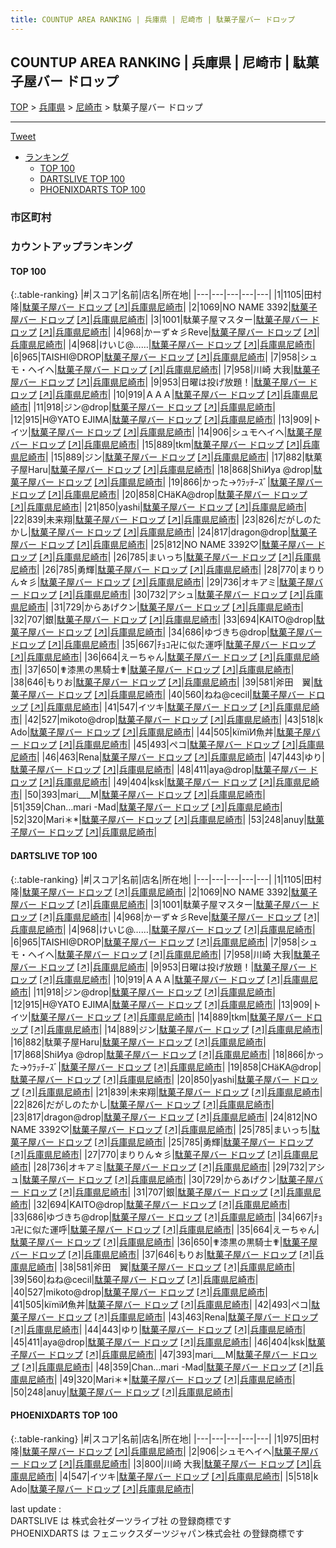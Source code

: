 ```yaml
---
title: COUNTUP AREA RANKING | 兵庫県 | 尼崎市 | 駄菓子屋バー ドロップ
---
```

## COUNTUP AREA RANKING | 兵庫県 | 尼崎市 | 駄菓子屋バー ドロップ

[TOP](/darts/rank/) > [兵庫県](/darts/rank/兵庫県/) > [尼崎市](/darts/rank/兵庫県/尼崎市/) > 駄菓子屋バー ドロップ

___

<a href="https://twitter.com/share?ref_src=twsrc%5Etfw" data-text="COUNTUP AREA RANKING | 兵庫県尼崎市駄菓子屋バー ドロップ" class="twitter-share-button" data-hashtags="DARTSLIVE,PHOENIXDARTS,darts,ダーツ" data-show-count="false">Tweet</a>

* [ランキング](#カウントアップランキング)
    * [TOP 100](#top-100)
    * [DARTSLIVE TOP 100](#dartslive-top-100)
    * [PHOENIXDARTS TOP 100](#phoenixdarts-top-100)

### 市区町村

<ul>

</ul>

### カウントアップランキング

#### TOP 100



{:.table-ranking}
|#|スコア|名前|店名|所在地|
|---|---|---|---|---|
|1|1105|<span class="rank-name-dl">田村 隆</span>|<a href="/darts/rank/shops/75e11ce5de7bd14d774c926eb736cb5a.html">駄菓子屋バー ドロップ</a> <a href="https://search.dartslive.com/jp/shop/75e11ce5de7bd14d774c926eb736cb5a">[↗]</a>|<a href="/darts/rank/兵庫県/尼崎市">兵庫県尼崎市</a>|
|2|1069|<span class="rank-name-dl">NO NAME 3392</span>|<a href="/darts/rank/shops/75e11ce5de7bd14d774c926eb736cb5a.html">駄菓子屋バー ドロップ</a> <a href="https://search.dartslive.com/jp/shop/75e11ce5de7bd14d774c926eb736cb5a">[↗]</a>|<a href="/darts/rank/兵庫県/尼崎市">兵庫県尼崎市</a>|
|3|1001|<span class="rank-name-dl">駄菓子屋マスター</span>|<a href="/darts/rank/shops/75e11ce5de7bd14d774c926eb736cb5a.html">駄菓子屋バー ドロップ</a> <a href="https://search.dartslive.com/jp/shop/75e11ce5de7bd14d774c926eb736cb5a">[↗]</a>|<a href="/darts/rank/兵庫県/尼崎市">兵庫県尼崎市</a>|
|4|968|<span class="rank-name-dl">かーず☆彡Reve</span>|<a href="/darts/rank/shops/75e11ce5de7bd14d774c926eb736cb5a.html">駄菓子屋バー ドロップ</a> <a href="https://search.dartslive.com/jp/shop/75e11ce5de7bd14d774c926eb736cb5a">[↗]</a>|<a href="/darts/rank/兵庫県/尼崎市">兵庫県尼崎市</a>|
|4|968|<span class="rank-name-dl">けいじ@……</span>|<a href="/darts/rank/shops/75e11ce5de7bd14d774c926eb736cb5a.html">駄菓子屋バー ドロップ</a> <a href="https://search.dartslive.com/jp/shop/75e11ce5de7bd14d774c926eb736cb5a">[↗]</a>|<a href="/darts/rank/兵庫県/尼崎市">兵庫県尼崎市</a>|
|6|965|<span class="rank-name-dl">TAISHI@DROP</span>|<a href="/darts/rank/shops/75e11ce5de7bd14d774c926eb736cb5a.html">駄菓子屋バー ドロップ</a> <a href="https://search.dartslive.com/jp/shop/75e11ce5de7bd14d774c926eb736cb5a">[↗]</a>|<a href="/darts/rank/兵庫県/尼崎市">兵庫県尼崎市</a>|
|7|958|<span class="rank-name-dl">シュモ・ヘイヘ</span>|<a href="/darts/rank/shops/75e11ce5de7bd14d774c926eb736cb5a.html">駄菓子屋バー ドロップ</a> <a href="https://search.dartslive.com/jp/shop/75e11ce5de7bd14d774c926eb736cb5a">[↗]</a>|<a href="/darts/rank/兵庫県/尼崎市">兵庫県尼崎市</a>|
|7|958|<span class="rank-name-dl">川崎 大我</span>|<a href="/darts/rank/shops/75e11ce5de7bd14d774c926eb736cb5a.html">駄菓子屋バー ドロップ</a> <a href="https://search.dartslive.com/jp/shop/75e11ce5de7bd14d774c926eb736cb5a">[↗]</a>|<a href="/darts/rank/兵庫県/尼崎市">兵庫県尼崎市</a>|
|9|953|<span class="rank-name-dl">日曜は投げ放題！</span>|<a href="/darts/rank/shops/75e11ce5de7bd14d774c926eb736cb5a.html">駄菓子屋バー ドロップ</a> <a href="https://search.dartslive.com/jp/shop/75e11ce5de7bd14d774c926eb736cb5a">[↗]</a>|<a href="/darts/rank/兵庫県/尼崎市">兵庫県尼崎市</a>|
|10|919|<span class="rank-name-dl">ＡＡＡ</span>|<a href="/darts/rank/shops/75e11ce5de7bd14d774c926eb736cb5a.html">駄菓子屋バー ドロップ</a> <a href="https://search.dartslive.com/jp/shop/75e11ce5de7bd14d774c926eb736cb5a">[↗]</a>|<a href="/darts/rank/兵庫県/尼崎市">兵庫県尼崎市</a>|
|11|918|<span class="rank-name-dl">ジン@drop</span>|<a href="/darts/rank/shops/75e11ce5de7bd14d774c926eb736cb5a.html">駄菓子屋バー ドロップ</a> <a href="https://search.dartslive.com/jp/shop/75e11ce5de7bd14d774c926eb736cb5a">[↗]</a>|<a href="/darts/rank/兵庫県/尼崎市">兵庫県尼崎市</a>|
|12|915|<span class="rank-name-dl">H@YATO EJIMA</span>|<a href="/darts/rank/shops/75e11ce5de7bd14d774c926eb736cb5a.html">駄菓子屋バー ドロップ</a> <a href="https://search.dartslive.com/jp/shop/75e11ce5de7bd14d774c926eb736cb5a">[↗]</a>|<a href="/darts/rank/兵庫県/尼崎市">兵庫県尼崎市</a>|
|13|909|<span class="rank-name-dl">トイツ</span>|<a href="/darts/rank/shops/75e11ce5de7bd14d774c926eb736cb5a.html">駄菓子屋バー ドロップ</a> <a href="https://search.dartslive.com/jp/shop/75e11ce5de7bd14d774c926eb736cb5a">[↗]</a>|<a href="/darts/rank/兵庫県/尼崎市">兵庫県尼崎市</a>|
|14|906|<span class="rank-name-pd">シュモヘイヘ</span>|<a href="/darts/rank/shops/67336.html">駄菓子屋バー ドロップ</a> <a href="https://vs.phoenixdarts.com/jp/shop/shopDetailInfo/s_67336?s_seq=67336">[↗]</a>|<a href="/darts/rank/兵庫県/尼崎市">兵庫県尼崎市</a>|
|15|889|<span class="rank-name-dl">tkm</span>|<a href="/darts/rank/shops/75e11ce5de7bd14d774c926eb736cb5a.html">駄菓子屋バー ドロップ</a> <a href="https://search.dartslive.com/jp/shop/75e11ce5de7bd14d774c926eb736cb5a">[↗]</a>|<a href="/darts/rank/兵庫県/尼崎市">兵庫県尼崎市</a>|
|15|889|<span class="rank-name-dl">ジン</span>|<a href="/darts/rank/shops/75e11ce5de7bd14d774c926eb736cb5a.html">駄菓子屋バー ドロップ</a> <a href="https://search.dartslive.com/jp/shop/75e11ce5de7bd14d774c926eb736cb5a">[↗]</a>|<a href="/darts/rank/兵庫県/尼崎市">兵庫県尼崎市</a>|
|17|882|<span class="rank-name-dl">駄菓子屋Haru</span>|<a href="/darts/rank/shops/75e11ce5de7bd14d774c926eb736cb5a.html">駄菓子屋バー ドロップ</a> <a href="https://search.dartslive.com/jp/shop/75e11ce5de7bd14d774c926eb736cb5a">[↗]</a>|<a href="/darts/rank/兵庫県/尼崎市">兵庫県尼崎市</a>|
|18|868|<span class="rank-name-dl">ShiИya @drop</span>|<a href="/darts/rank/shops/75e11ce5de7bd14d774c926eb736cb5a.html">駄菓子屋バー ドロップ</a> <a href="https://search.dartslive.com/jp/shop/75e11ce5de7bd14d774c926eb736cb5a">[↗]</a>|<a href="/darts/rank/兵庫県/尼崎市">兵庫県尼崎市</a>|
|19|866|<span class="rank-name-dl">かった→ｳﾗｯﾁｰｽﾞ</span>|<a href="/darts/rank/shops/75e11ce5de7bd14d774c926eb736cb5a.html">駄菓子屋バー ドロップ</a> <a href="https://search.dartslive.com/jp/shop/75e11ce5de7bd14d774c926eb736cb5a">[↗]</a>|<a href="/darts/rank/兵庫県/尼崎市">兵庫県尼崎市</a>|
|20|858|<span class="rank-name-dl">CHäKA@drop</span>|<a href="/darts/rank/shops/75e11ce5de7bd14d774c926eb736cb5a.html">駄菓子屋バー ドロップ</a> <a href="https://search.dartslive.com/jp/shop/75e11ce5de7bd14d774c926eb736cb5a">[↗]</a>|<a href="/darts/rank/兵庫県/尼崎市">兵庫県尼崎市</a>|
|21|850|<span class="rank-name-dl">yashi</span>|<a href="/darts/rank/shops/75e11ce5de7bd14d774c926eb736cb5a.html">駄菓子屋バー ドロップ</a> <a href="https://search.dartslive.com/jp/shop/75e11ce5de7bd14d774c926eb736cb5a">[↗]</a>|<a href="/darts/rank/兵庫県/尼崎市">兵庫県尼崎市</a>|
|22|839|<span class="rank-name-dl">未来翔</span>|<a href="/darts/rank/shops/75e11ce5de7bd14d774c926eb736cb5a.html">駄菓子屋バー ドロップ</a> <a href="https://search.dartslive.com/jp/shop/75e11ce5de7bd14d774c926eb736cb5a">[↗]</a>|<a href="/darts/rank/兵庫県/尼崎市">兵庫県尼崎市</a>|
|23|826|<span class="rank-name-dl">だがしのたかし</span>|<a href="/darts/rank/shops/75e11ce5de7bd14d774c926eb736cb5a.html">駄菓子屋バー ドロップ</a> <a href="https://search.dartslive.com/jp/shop/75e11ce5de7bd14d774c926eb736cb5a">[↗]</a>|<a href="/darts/rank/兵庫県/尼崎市">兵庫県尼崎市</a>|
|24|817|<span class="rank-name-dl">dragon@drop</span>|<a href="/darts/rank/shops/75e11ce5de7bd14d774c926eb736cb5a.html">駄菓子屋バー ドロップ</a> <a href="https://search.dartslive.com/jp/shop/75e11ce5de7bd14d774c926eb736cb5a">[↗]</a>|<a href="/darts/rank/兵庫県/尼崎市">兵庫県尼崎市</a>|
|25|812|<span class="rank-name-dl">NO NAME 3392♡</span>|<a href="/darts/rank/shops/75e11ce5de7bd14d774c926eb736cb5a.html">駄菓子屋バー ドロップ</a> <a href="https://search.dartslive.com/jp/shop/75e11ce5de7bd14d774c926eb736cb5a">[↗]</a>|<a href="/darts/rank/兵庫県/尼崎市">兵庫県尼崎市</a>|
|26|785|<span class="rank-name-dl">まいっち</span>|<a href="/darts/rank/shops/75e11ce5de7bd14d774c926eb736cb5a.html">駄菓子屋バー ドロップ</a> <a href="https://search.dartslive.com/jp/shop/75e11ce5de7bd14d774c926eb736cb5a">[↗]</a>|<a href="/darts/rank/兵庫県/尼崎市">兵庫県尼崎市</a>|
|26|785|<span class="rank-name-dl">勇輝</span>|<a href="/darts/rank/shops/75e11ce5de7bd14d774c926eb736cb5a.html">駄菓子屋バー ドロップ</a> <a href="https://search.dartslive.com/jp/shop/75e11ce5de7bd14d774c926eb736cb5a">[↗]</a>|<a href="/darts/rank/兵庫県/尼崎市">兵庫県尼崎市</a>|
|28|770|<span class="rank-name-dl">まりりん☆彡</span>|<a href="/darts/rank/shops/75e11ce5de7bd14d774c926eb736cb5a.html">駄菓子屋バー ドロップ</a> <a href="https://search.dartslive.com/jp/shop/75e11ce5de7bd14d774c926eb736cb5a">[↗]</a>|<a href="/darts/rank/兵庫県/尼崎市">兵庫県尼崎市</a>|
|29|736|<span class="rank-name-dl">オキアミ</span>|<a href="/darts/rank/shops/75e11ce5de7bd14d774c926eb736cb5a.html">駄菓子屋バー ドロップ</a> <a href="https://search.dartslive.com/jp/shop/75e11ce5de7bd14d774c926eb736cb5a">[↗]</a>|<a href="/darts/rank/兵庫県/尼崎市">兵庫県尼崎市</a>|
|30|732|<span class="rank-name-dl">アシュ</span>|<a href="/darts/rank/shops/75e11ce5de7bd14d774c926eb736cb5a.html">駄菓子屋バー ドロップ</a> <a href="https://search.dartslive.com/jp/shop/75e11ce5de7bd14d774c926eb736cb5a">[↗]</a>|<a href="/darts/rank/兵庫県/尼崎市">兵庫県尼崎市</a>|
|31|729|<span class="rank-name-dl">からあげクン</span>|<a href="/darts/rank/shops/75e11ce5de7bd14d774c926eb736cb5a.html">駄菓子屋バー ドロップ</a> <a href="https://search.dartslive.com/jp/shop/75e11ce5de7bd14d774c926eb736cb5a">[↗]</a>|<a href="/darts/rank/兵庫県/尼崎市">兵庫県尼崎市</a>|
|32|707|<span class="rank-name-dl">銀</span>|<a href="/darts/rank/shops/75e11ce5de7bd14d774c926eb736cb5a.html">駄菓子屋バー ドロップ</a> <a href="https://search.dartslive.com/jp/shop/75e11ce5de7bd14d774c926eb736cb5a">[↗]</a>|<a href="/darts/rank/兵庫県/尼崎市">兵庫県尼崎市</a>|
|33|694|<span class="rank-name-dl">KAITO@drop</span>|<a href="/darts/rank/shops/75e11ce5de7bd14d774c926eb736cb5a.html">駄菓子屋バー ドロップ</a> <a href="https://search.dartslive.com/jp/shop/75e11ce5de7bd14d774c926eb736cb5a">[↗]</a>|<a href="/darts/rank/兵庫県/尼崎市">兵庫県尼崎市</a>|
|34|686|<span class="rank-name-dl">ゆづきち@drop</span>|<a href="/darts/rank/shops/75e11ce5de7bd14d774c926eb736cb5a.html">駄菓子屋バー ドロップ</a> <a href="https://search.dartslive.com/jp/shop/75e11ce5de7bd14d774c926eb736cb5a">[↗]</a>|<a href="/darts/rank/兵庫県/尼崎市">兵庫県尼崎市</a>|
|35|667|<span class="rank-name-dl">ﾁｮｺ卍に似た運呼</span>|<a href="/darts/rank/shops/75e11ce5de7bd14d774c926eb736cb5a.html">駄菓子屋バー ドロップ</a> <a href="https://search.dartslive.com/jp/shop/75e11ce5de7bd14d774c926eb736cb5a">[↗]</a>|<a href="/darts/rank/兵庫県/尼崎市">兵庫県尼崎市</a>|
|36|664|<span class="rank-name-dl">えーちゃん</span>|<a href="/darts/rank/shops/75e11ce5de7bd14d774c926eb736cb5a.html">駄菓子屋バー ドロップ</a> <a href="https://search.dartslive.com/jp/shop/75e11ce5de7bd14d774c926eb736cb5a">[↗]</a>|<a href="/darts/rank/兵庫県/尼崎市">兵庫県尼崎市</a>|
|37|650|<span class="rank-name-dl">✟漆黒の黒騎士✟</span>|<a href="/darts/rank/shops/75e11ce5de7bd14d774c926eb736cb5a.html">駄菓子屋バー ドロップ</a> <a href="https://search.dartslive.com/jp/shop/75e11ce5de7bd14d774c926eb736cb5a">[↗]</a>|<a href="/darts/rank/兵庫県/尼崎市">兵庫県尼崎市</a>|
|38|646|<span class="rank-name-dl">もりお</span>|<a href="/darts/rank/shops/75e11ce5de7bd14d774c926eb736cb5a.html">駄菓子屋バー ドロップ</a> <a href="https://search.dartslive.com/jp/shop/75e11ce5de7bd14d774c926eb736cb5a">[↗]</a>|<a href="/darts/rank/兵庫県/尼崎市">兵庫県尼崎市</a>|
|39|581|<span class="rank-name-dl">斧田　翼</span>|<a href="/darts/rank/shops/75e11ce5de7bd14d774c926eb736cb5a.html">駄菓子屋バー ドロップ</a> <a href="https://search.dartslive.com/jp/shop/75e11ce5de7bd14d774c926eb736cb5a">[↗]</a>|<a href="/darts/rank/兵庫県/尼崎市">兵庫県尼崎市</a>|
|40|560|<span class="rank-name-dl">ねね@cecil</span>|<a href="/darts/rank/shops/75e11ce5de7bd14d774c926eb736cb5a.html">駄菓子屋バー ドロップ</a> <a href="https://search.dartslive.com/jp/shop/75e11ce5de7bd14d774c926eb736cb5a">[↗]</a>|<a href="/darts/rank/兵庫県/尼崎市">兵庫県尼崎市</a>|
|41|547|<span class="rank-name-pd">イツキ</span>|<a href="/darts/rank/shops/67336.html">駄菓子屋バー ドロップ</a> <a href="https://vs.phoenixdarts.com/jp/shop/shopDetailInfo/s_67336?s_seq=67336">[↗]</a>|<a href="/darts/rank/兵庫県/尼崎市">兵庫県尼崎市</a>|
|42|527|<span class="rank-name-dl">mikoto@drop</span>|<a href="/darts/rank/shops/75e11ce5de7bd14d774c926eb736cb5a.html">駄菓子屋バー ドロップ</a> <a href="https://search.dartslive.com/jp/shop/75e11ce5de7bd14d774c926eb736cb5a">[↗]</a>|<a href="/darts/rank/兵庫県/尼崎市">兵庫県尼崎市</a>|
|43|518|<span class="rank-name-pd">k Ado</span>|<a href="/darts/rank/shops/67336.html">駄菓子屋バー ドロップ</a> <a href="https://vs.phoenixdarts.com/jp/shop/shopDetailInfo/s_67336?s_seq=67336">[↗]</a>|<a href="/darts/rank/兵庫県/尼崎市">兵庫県尼崎市</a>|
|44|505|<span class="rank-name-dl">kïmïИ魚丼</span>|<a href="/darts/rank/shops/75e11ce5de7bd14d774c926eb736cb5a.html">駄菓子屋バー ドロップ</a> <a href="https://search.dartslive.com/jp/shop/75e11ce5de7bd14d774c926eb736cb5a">[↗]</a>|<a href="/darts/rank/兵庫県/尼崎市">兵庫県尼崎市</a>|
|45|493|<span class="rank-name-dl">ペコ</span>|<a href="/darts/rank/shops/75e11ce5de7bd14d774c926eb736cb5a.html">駄菓子屋バー ドロップ</a> <a href="https://search.dartslive.com/jp/shop/75e11ce5de7bd14d774c926eb736cb5a">[↗]</a>|<a href="/darts/rank/兵庫県/尼崎市">兵庫県尼崎市</a>|
|46|463|<span class="rank-name-dl">Rena</span>|<a href="/darts/rank/shops/75e11ce5de7bd14d774c926eb736cb5a.html">駄菓子屋バー ドロップ</a> <a href="https://search.dartslive.com/jp/shop/75e11ce5de7bd14d774c926eb736cb5a">[↗]</a>|<a href="/darts/rank/兵庫県/尼崎市">兵庫県尼崎市</a>|
|47|443|<span class="rank-name-dl">ゆり</span>|<a href="/darts/rank/shops/75e11ce5de7bd14d774c926eb736cb5a.html">駄菓子屋バー ドロップ</a> <a href="https://search.dartslive.com/jp/shop/75e11ce5de7bd14d774c926eb736cb5a">[↗]</a>|<a href="/darts/rank/兵庫県/尼崎市">兵庫県尼崎市</a>|
|48|411|<span class="rank-name-dl">aya@drop</span>|<a href="/darts/rank/shops/75e11ce5de7bd14d774c926eb736cb5a.html">駄菓子屋バー ドロップ</a> <a href="https://search.dartslive.com/jp/shop/75e11ce5de7bd14d774c926eb736cb5a">[↗]</a>|<a href="/darts/rank/兵庫県/尼崎市">兵庫県尼崎市</a>|
|49|404|<span class="rank-name-dl">ksk</span>|<a href="/darts/rank/shops/75e11ce5de7bd14d774c926eb736cb5a.html">駄菓子屋バー ドロップ</a> <a href="https://search.dartslive.com/jp/shop/75e11ce5de7bd14d774c926eb736cb5a">[↗]</a>|<a href="/darts/rank/兵庫県/尼崎市">兵庫県尼崎市</a>|
|50|393|<span class="rank-name-dl">mari___M</span>|<a href="/darts/rank/shops/75e11ce5de7bd14d774c926eb736cb5a.html">駄菓子屋バー ドロップ</a> <a href="https://search.dartslive.com/jp/shop/75e11ce5de7bd14d774c926eb736cb5a">[↗]</a>|<a href="/darts/rank/兵庫県/尼崎市">兵庫県尼崎市</a>|
|51|359|<span class="rank-name-dl">Chan…mari -Mad</span>|<a href="/darts/rank/shops/75e11ce5de7bd14d774c926eb736cb5a.html">駄菓子屋バー ドロップ</a> <a href="https://search.dartslive.com/jp/shop/75e11ce5de7bd14d774c926eb736cb5a">[↗]</a>|<a href="/darts/rank/兵庫県/尼崎市">兵庫県尼崎市</a>|
|52|320|<span class="rank-name-dl">Mari＊*</span>|<a href="/darts/rank/shops/75e11ce5de7bd14d774c926eb736cb5a.html">駄菓子屋バー ドロップ</a> <a href="https://search.dartslive.com/jp/shop/75e11ce5de7bd14d774c926eb736cb5a">[↗]</a>|<a href="/darts/rank/兵庫県/尼崎市">兵庫県尼崎市</a>|
|53|248|<span class="rank-name-dl">anuy</span>|<a href="/darts/rank/shops/75e11ce5de7bd14d774c926eb736cb5a.html">駄菓子屋バー ドロップ</a> <a href="https://search.dartslive.com/jp/shop/75e11ce5de7bd14d774c926eb736cb5a">[↗]</a>|<a href="/darts/rank/兵庫県/尼崎市">兵庫県尼崎市</a>|


#### DARTSLIVE TOP 100



{:.table-ranking}
|#|スコア|名前|店名|所在地|
|---|---|---|---|---|
|1|1105|<span class="rank-name-dl">田村 隆</span>|<a href="/darts/rank/shops/75e11ce5de7bd14d774c926eb736cb5a.html">駄菓子屋バー ドロップ</a> <a href="https://search.dartslive.com/jp/shop/75e11ce5de7bd14d774c926eb736cb5a">[↗]</a>|<a href="/darts/rank/兵庫県/尼崎市">兵庫県尼崎市</a>|
|2|1069|<span class="rank-name-dl">NO NAME 3392</span>|<a href="/darts/rank/shops/75e11ce5de7bd14d774c926eb736cb5a.html">駄菓子屋バー ドロップ</a> <a href="https://search.dartslive.com/jp/shop/75e11ce5de7bd14d774c926eb736cb5a">[↗]</a>|<a href="/darts/rank/兵庫県/尼崎市">兵庫県尼崎市</a>|
|3|1001|<span class="rank-name-dl">駄菓子屋マスター</span>|<a href="/darts/rank/shops/75e11ce5de7bd14d774c926eb736cb5a.html">駄菓子屋バー ドロップ</a> <a href="https://search.dartslive.com/jp/shop/75e11ce5de7bd14d774c926eb736cb5a">[↗]</a>|<a href="/darts/rank/兵庫県/尼崎市">兵庫県尼崎市</a>|
|4|968|<span class="rank-name-dl">かーず☆彡Reve</span>|<a href="/darts/rank/shops/75e11ce5de7bd14d774c926eb736cb5a.html">駄菓子屋バー ドロップ</a> <a href="https://search.dartslive.com/jp/shop/75e11ce5de7bd14d774c926eb736cb5a">[↗]</a>|<a href="/darts/rank/兵庫県/尼崎市">兵庫県尼崎市</a>|
|4|968|<span class="rank-name-dl">けいじ@……</span>|<a href="/darts/rank/shops/75e11ce5de7bd14d774c926eb736cb5a.html">駄菓子屋バー ドロップ</a> <a href="https://search.dartslive.com/jp/shop/75e11ce5de7bd14d774c926eb736cb5a">[↗]</a>|<a href="/darts/rank/兵庫県/尼崎市">兵庫県尼崎市</a>|
|6|965|<span class="rank-name-dl">TAISHI@DROP</span>|<a href="/darts/rank/shops/75e11ce5de7bd14d774c926eb736cb5a.html">駄菓子屋バー ドロップ</a> <a href="https://search.dartslive.com/jp/shop/75e11ce5de7bd14d774c926eb736cb5a">[↗]</a>|<a href="/darts/rank/兵庫県/尼崎市">兵庫県尼崎市</a>|
|7|958|<span class="rank-name-dl">シュモ・ヘイヘ</span>|<a href="/darts/rank/shops/75e11ce5de7bd14d774c926eb736cb5a.html">駄菓子屋バー ドロップ</a> <a href="https://search.dartslive.com/jp/shop/75e11ce5de7bd14d774c926eb736cb5a">[↗]</a>|<a href="/darts/rank/兵庫県/尼崎市">兵庫県尼崎市</a>|
|7|958|<span class="rank-name-dl">川崎 大我</span>|<a href="/darts/rank/shops/75e11ce5de7bd14d774c926eb736cb5a.html">駄菓子屋バー ドロップ</a> <a href="https://search.dartslive.com/jp/shop/75e11ce5de7bd14d774c926eb736cb5a">[↗]</a>|<a href="/darts/rank/兵庫県/尼崎市">兵庫県尼崎市</a>|
|9|953|<span class="rank-name-dl">日曜は投げ放題！</span>|<a href="/darts/rank/shops/75e11ce5de7bd14d774c926eb736cb5a.html">駄菓子屋バー ドロップ</a> <a href="https://search.dartslive.com/jp/shop/75e11ce5de7bd14d774c926eb736cb5a">[↗]</a>|<a href="/darts/rank/兵庫県/尼崎市">兵庫県尼崎市</a>|
|10|919|<span class="rank-name-dl">ＡＡＡ</span>|<a href="/darts/rank/shops/75e11ce5de7bd14d774c926eb736cb5a.html">駄菓子屋バー ドロップ</a> <a href="https://search.dartslive.com/jp/shop/75e11ce5de7bd14d774c926eb736cb5a">[↗]</a>|<a href="/darts/rank/兵庫県/尼崎市">兵庫県尼崎市</a>|
|11|918|<span class="rank-name-dl">ジン@drop</span>|<a href="/darts/rank/shops/75e11ce5de7bd14d774c926eb736cb5a.html">駄菓子屋バー ドロップ</a> <a href="https://search.dartslive.com/jp/shop/75e11ce5de7bd14d774c926eb736cb5a">[↗]</a>|<a href="/darts/rank/兵庫県/尼崎市">兵庫県尼崎市</a>|
|12|915|<span class="rank-name-dl">H@YATO EJIMA</span>|<a href="/darts/rank/shops/75e11ce5de7bd14d774c926eb736cb5a.html">駄菓子屋バー ドロップ</a> <a href="https://search.dartslive.com/jp/shop/75e11ce5de7bd14d774c926eb736cb5a">[↗]</a>|<a href="/darts/rank/兵庫県/尼崎市">兵庫県尼崎市</a>|
|13|909|<span class="rank-name-dl">トイツ</span>|<a href="/darts/rank/shops/75e11ce5de7bd14d774c926eb736cb5a.html">駄菓子屋バー ドロップ</a> <a href="https://search.dartslive.com/jp/shop/75e11ce5de7bd14d774c926eb736cb5a">[↗]</a>|<a href="/darts/rank/兵庫県/尼崎市">兵庫県尼崎市</a>|
|14|889|<span class="rank-name-dl">tkm</span>|<a href="/darts/rank/shops/75e11ce5de7bd14d774c926eb736cb5a.html">駄菓子屋バー ドロップ</a> <a href="https://search.dartslive.com/jp/shop/75e11ce5de7bd14d774c926eb736cb5a">[↗]</a>|<a href="/darts/rank/兵庫県/尼崎市">兵庫県尼崎市</a>|
|14|889|<span class="rank-name-dl">ジン</span>|<a href="/darts/rank/shops/75e11ce5de7bd14d774c926eb736cb5a.html">駄菓子屋バー ドロップ</a> <a href="https://search.dartslive.com/jp/shop/75e11ce5de7bd14d774c926eb736cb5a">[↗]</a>|<a href="/darts/rank/兵庫県/尼崎市">兵庫県尼崎市</a>|
|16|882|<span class="rank-name-dl">駄菓子屋Haru</span>|<a href="/darts/rank/shops/75e11ce5de7bd14d774c926eb736cb5a.html">駄菓子屋バー ドロップ</a> <a href="https://search.dartslive.com/jp/shop/75e11ce5de7bd14d774c926eb736cb5a">[↗]</a>|<a href="/darts/rank/兵庫県/尼崎市">兵庫県尼崎市</a>|
|17|868|<span class="rank-name-dl">ShiИya @drop</span>|<a href="/darts/rank/shops/75e11ce5de7bd14d774c926eb736cb5a.html">駄菓子屋バー ドロップ</a> <a href="https://search.dartslive.com/jp/shop/75e11ce5de7bd14d774c926eb736cb5a">[↗]</a>|<a href="/darts/rank/兵庫県/尼崎市">兵庫県尼崎市</a>|
|18|866|<span class="rank-name-dl">かった→ｳﾗｯﾁｰｽﾞ</span>|<a href="/darts/rank/shops/75e11ce5de7bd14d774c926eb736cb5a.html">駄菓子屋バー ドロップ</a> <a href="https://search.dartslive.com/jp/shop/75e11ce5de7bd14d774c926eb736cb5a">[↗]</a>|<a href="/darts/rank/兵庫県/尼崎市">兵庫県尼崎市</a>|
|19|858|<span class="rank-name-dl">CHäKA@drop</span>|<a href="/darts/rank/shops/75e11ce5de7bd14d774c926eb736cb5a.html">駄菓子屋バー ドロップ</a> <a href="https://search.dartslive.com/jp/shop/75e11ce5de7bd14d774c926eb736cb5a">[↗]</a>|<a href="/darts/rank/兵庫県/尼崎市">兵庫県尼崎市</a>|
|20|850|<span class="rank-name-dl">yashi</span>|<a href="/darts/rank/shops/75e11ce5de7bd14d774c926eb736cb5a.html">駄菓子屋バー ドロップ</a> <a href="https://search.dartslive.com/jp/shop/75e11ce5de7bd14d774c926eb736cb5a">[↗]</a>|<a href="/darts/rank/兵庫県/尼崎市">兵庫県尼崎市</a>|
|21|839|<span class="rank-name-dl">未来翔</span>|<a href="/darts/rank/shops/75e11ce5de7bd14d774c926eb736cb5a.html">駄菓子屋バー ドロップ</a> <a href="https://search.dartslive.com/jp/shop/75e11ce5de7bd14d774c926eb736cb5a">[↗]</a>|<a href="/darts/rank/兵庫県/尼崎市">兵庫県尼崎市</a>|
|22|826|<span class="rank-name-dl">だがしのたかし</span>|<a href="/darts/rank/shops/75e11ce5de7bd14d774c926eb736cb5a.html">駄菓子屋バー ドロップ</a> <a href="https://search.dartslive.com/jp/shop/75e11ce5de7bd14d774c926eb736cb5a">[↗]</a>|<a href="/darts/rank/兵庫県/尼崎市">兵庫県尼崎市</a>|
|23|817|<span class="rank-name-dl">dragon@drop</span>|<a href="/darts/rank/shops/75e11ce5de7bd14d774c926eb736cb5a.html">駄菓子屋バー ドロップ</a> <a href="https://search.dartslive.com/jp/shop/75e11ce5de7bd14d774c926eb736cb5a">[↗]</a>|<a href="/darts/rank/兵庫県/尼崎市">兵庫県尼崎市</a>|
|24|812|<span class="rank-name-dl">NO NAME 3392♡</span>|<a href="/darts/rank/shops/75e11ce5de7bd14d774c926eb736cb5a.html">駄菓子屋バー ドロップ</a> <a href="https://search.dartslive.com/jp/shop/75e11ce5de7bd14d774c926eb736cb5a">[↗]</a>|<a href="/darts/rank/兵庫県/尼崎市">兵庫県尼崎市</a>|
|25|785|<span class="rank-name-dl">まいっち</span>|<a href="/darts/rank/shops/75e11ce5de7bd14d774c926eb736cb5a.html">駄菓子屋バー ドロップ</a> <a href="https://search.dartslive.com/jp/shop/75e11ce5de7bd14d774c926eb736cb5a">[↗]</a>|<a href="/darts/rank/兵庫県/尼崎市">兵庫県尼崎市</a>|
|25|785|<span class="rank-name-dl">勇輝</span>|<a href="/darts/rank/shops/75e11ce5de7bd14d774c926eb736cb5a.html">駄菓子屋バー ドロップ</a> <a href="https://search.dartslive.com/jp/shop/75e11ce5de7bd14d774c926eb736cb5a">[↗]</a>|<a href="/darts/rank/兵庫県/尼崎市">兵庫県尼崎市</a>|
|27|770|<span class="rank-name-dl">まりりん☆彡</span>|<a href="/darts/rank/shops/75e11ce5de7bd14d774c926eb736cb5a.html">駄菓子屋バー ドロップ</a> <a href="https://search.dartslive.com/jp/shop/75e11ce5de7bd14d774c926eb736cb5a">[↗]</a>|<a href="/darts/rank/兵庫県/尼崎市">兵庫県尼崎市</a>|
|28|736|<span class="rank-name-dl">オキアミ</span>|<a href="/darts/rank/shops/75e11ce5de7bd14d774c926eb736cb5a.html">駄菓子屋バー ドロップ</a> <a href="https://search.dartslive.com/jp/shop/75e11ce5de7bd14d774c926eb736cb5a">[↗]</a>|<a href="/darts/rank/兵庫県/尼崎市">兵庫県尼崎市</a>|
|29|732|<span class="rank-name-dl">アシュ</span>|<a href="/darts/rank/shops/75e11ce5de7bd14d774c926eb736cb5a.html">駄菓子屋バー ドロップ</a> <a href="https://search.dartslive.com/jp/shop/75e11ce5de7bd14d774c926eb736cb5a">[↗]</a>|<a href="/darts/rank/兵庫県/尼崎市">兵庫県尼崎市</a>|
|30|729|<span class="rank-name-dl">からあげクン</span>|<a href="/darts/rank/shops/75e11ce5de7bd14d774c926eb736cb5a.html">駄菓子屋バー ドロップ</a> <a href="https://search.dartslive.com/jp/shop/75e11ce5de7bd14d774c926eb736cb5a">[↗]</a>|<a href="/darts/rank/兵庫県/尼崎市">兵庫県尼崎市</a>|
|31|707|<span class="rank-name-dl">銀</span>|<a href="/darts/rank/shops/75e11ce5de7bd14d774c926eb736cb5a.html">駄菓子屋バー ドロップ</a> <a href="https://search.dartslive.com/jp/shop/75e11ce5de7bd14d774c926eb736cb5a">[↗]</a>|<a href="/darts/rank/兵庫県/尼崎市">兵庫県尼崎市</a>|
|32|694|<span class="rank-name-dl">KAITO@drop</span>|<a href="/darts/rank/shops/75e11ce5de7bd14d774c926eb736cb5a.html">駄菓子屋バー ドロップ</a> <a href="https://search.dartslive.com/jp/shop/75e11ce5de7bd14d774c926eb736cb5a">[↗]</a>|<a href="/darts/rank/兵庫県/尼崎市">兵庫県尼崎市</a>|
|33|686|<span class="rank-name-dl">ゆづきち@drop</span>|<a href="/darts/rank/shops/75e11ce5de7bd14d774c926eb736cb5a.html">駄菓子屋バー ドロップ</a> <a href="https://search.dartslive.com/jp/shop/75e11ce5de7bd14d774c926eb736cb5a">[↗]</a>|<a href="/darts/rank/兵庫県/尼崎市">兵庫県尼崎市</a>|
|34|667|<span class="rank-name-dl">ﾁｮｺ卍に似た運呼</span>|<a href="/darts/rank/shops/75e11ce5de7bd14d774c926eb736cb5a.html">駄菓子屋バー ドロップ</a> <a href="https://search.dartslive.com/jp/shop/75e11ce5de7bd14d774c926eb736cb5a">[↗]</a>|<a href="/darts/rank/兵庫県/尼崎市">兵庫県尼崎市</a>|
|35|664|<span class="rank-name-dl">えーちゃん</span>|<a href="/darts/rank/shops/75e11ce5de7bd14d774c926eb736cb5a.html">駄菓子屋バー ドロップ</a> <a href="https://search.dartslive.com/jp/shop/75e11ce5de7bd14d774c926eb736cb5a">[↗]</a>|<a href="/darts/rank/兵庫県/尼崎市">兵庫県尼崎市</a>|
|36|650|<span class="rank-name-dl">✟漆黒の黒騎士✟</span>|<a href="/darts/rank/shops/75e11ce5de7bd14d774c926eb736cb5a.html">駄菓子屋バー ドロップ</a> <a href="https://search.dartslive.com/jp/shop/75e11ce5de7bd14d774c926eb736cb5a">[↗]</a>|<a href="/darts/rank/兵庫県/尼崎市">兵庫県尼崎市</a>|
|37|646|<span class="rank-name-dl">もりお</span>|<a href="/darts/rank/shops/75e11ce5de7bd14d774c926eb736cb5a.html">駄菓子屋バー ドロップ</a> <a href="https://search.dartslive.com/jp/shop/75e11ce5de7bd14d774c926eb736cb5a">[↗]</a>|<a href="/darts/rank/兵庫県/尼崎市">兵庫県尼崎市</a>|
|38|581|<span class="rank-name-dl">斧田　翼</span>|<a href="/darts/rank/shops/75e11ce5de7bd14d774c926eb736cb5a.html">駄菓子屋バー ドロップ</a> <a href="https://search.dartslive.com/jp/shop/75e11ce5de7bd14d774c926eb736cb5a">[↗]</a>|<a href="/darts/rank/兵庫県/尼崎市">兵庫県尼崎市</a>|
|39|560|<span class="rank-name-dl">ねね@cecil</span>|<a href="/darts/rank/shops/75e11ce5de7bd14d774c926eb736cb5a.html">駄菓子屋バー ドロップ</a> <a href="https://search.dartslive.com/jp/shop/75e11ce5de7bd14d774c926eb736cb5a">[↗]</a>|<a href="/darts/rank/兵庫県/尼崎市">兵庫県尼崎市</a>|
|40|527|<span class="rank-name-dl">mikoto@drop</span>|<a href="/darts/rank/shops/75e11ce5de7bd14d774c926eb736cb5a.html">駄菓子屋バー ドロップ</a> <a href="https://search.dartslive.com/jp/shop/75e11ce5de7bd14d774c926eb736cb5a">[↗]</a>|<a href="/darts/rank/兵庫県/尼崎市">兵庫県尼崎市</a>|
|41|505|<span class="rank-name-dl">kïmïИ魚丼</span>|<a href="/darts/rank/shops/75e11ce5de7bd14d774c926eb736cb5a.html">駄菓子屋バー ドロップ</a> <a href="https://search.dartslive.com/jp/shop/75e11ce5de7bd14d774c926eb736cb5a">[↗]</a>|<a href="/darts/rank/兵庫県/尼崎市">兵庫県尼崎市</a>|
|42|493|<span class="rank-name-dl">ペコ</span>|<a href="/darts/rank/shops/75e11ce5de7bd14d774c926eb736cb5a.html">駄菓子屋バー ドロップ</a> <a href="https://search.dartslive.com/jp/shop/75e11ce5de7bd14d774c926eb736cb5a">[↗]</a>|<a href="/darts/rank/兵庫県/尼崎市">兵庫県尼崎市</a>|
|43|463|<span class="rank-name-dl">Rena</span>|<a href="/darts/rank/shops/75e11ce5de7bd14d774c926eb736cb5a.html">駄菓子屋バー ドロップ</a> <a href="https://search.dartslive.com/jp/shop/75e11ce5de7bd14d774c926eb736cb5a">[↗]</a>|<a href="/darts/rank/兵庫県/尼崎市">兵庫県尼崎市</a>|
|44|443|<span class="rank-name-dl">ゆり</span>|<a href="/darts/rank/shops/75e11ce5de7bd14d774c926eb736cb5a.html">駄菓子屋バー ドロップ</a> <a href="https://search.dartslive.com/jp/shop/75e11ce5de7bd14d774c926eb736cb5a">[↗]</a>|<a href="/darts/rank/兵庫県/尼崎市">兵庫県尼崎市</a>|
|45|411|<span class="rank-name-dl">aya@drop</span>|<a href="/darts/rank/shops/75e11ce5de7bd14d774c926eb736cb5a.html">駄菓子屋バー ドロップ</a> <a href="https://search.dartslive.com/jp/shop/75e11ce5de7bd14d774c926eb736cb5a">[↗]</a>|<a href="/darts/rank/兵庫県/尼崎市">兵庫県尼崎市</a>|
|46|404|<span class="rank-name-dl">ksk</span>|<a href="/darts/rank/shops/75e11ce5de7bd14d774c926eb736cb5a.html">駄菓子屋バー ドロップ</a> <a href="https://search.dartslive.com/jp/shop/75e11ce5de7bd14d774c926eb736cb5a">[↗]</a>|<a href="/darts/rank/兵庫県/尼崎市">兵庫県尼崎市</a>|
|47|393|<span class="rank-name-dl">mari___M</span>|<a href="/darts/rank/shops/75e11ce5de7bd14d774c926eb736cb5a.html">駄菓子屋バー ドロップ</a> <a href="https://search.dartslive.com/jp/shop/75e11ce5de7bd14d774c926eb736cb5a">[↗]</a>|<a href="/darts/rank/兵庫県/尼崎市">兵庫県尼崎市</a>|
|48|359|<span class="rank-name-dl">Chan…mari -Mad</span>|<a href="/darts/rank/shops/75e11ce5de7bd14d774c926eb736cb5a.html">駄菓子屋バー ドロップ</a> <a href="https://search.dartslive.com/jp/shop/75e11ce5de7bd14d774c926eb736cb5a">[↗]</a>|<a href="/darts/rank/兵庫県/尼崎市">兵庫県尼崎市</a>|
|49|320|<span class="rank-name-dl">Mari＊*</span>|<a href="/darts/rank/shops/75e11ce5de7bd14d774c926eb736cb5a.html">駄菓子屋バー ドロップ</a> <a href="https://search.dartslive.com/jp/shop/75e11ce5de7bd14d774c926eb736cb5a">[↗]</a>|<a href="/darts/rank/兵庫県/尼崎市">兵庫県尼崎市</a>|
|50|248|<span class="rank-name-dl">anuy</span>|<a href="/darts/rank/shops/75e11ce5de7bd14d774c926eb736cb5a.html">駄菓子屋バー ドロップ</a> <a href="https://search.dartslive.com/jp/shop/75e11ce5de7bd14d774c926eb736cb5a">[↗]</a>|<a href="/darts/rank/兵庫県/尼崎市">兵庫県尼崎市</a>|


#### PHOENIXDARTS TOP 100



{:.table-ranking}
|#|スコア|名前|店名|所在地|
|---|---|---|---|---|
|1|975|<span class="rank-name-pd">田村 隆</span>|<a href="/darts/rank/shops/67336.html">駄菓子屋バー ドロップ</a> <a href="https://vs.phoenixdarts.com/jp/shop/shopDetailInfo/s_67336?s_seq=67336">[↗]</a>|<a href="/darts/rank/兵庫県/尼崎市">兵庫県尼崎市</a>|
|2|906|<span class="rank-name-pd">シュモヘイヘ</span>|<a href="/darts/rank/shops/67336.html">駄菓子屋バー ドロップ</a> <a href="https://vs.phoenixdarts.com/jp/shop/shopDetailInfo/s_67336?s_seq=67336">[↗]</a>|<a href="/darts/rank/兵庫県/尼崎市">兵庫県尼崎市</a>|
|3|800|<span class="rank-name-pd">川崎 大我</span>|<a href="/darts/rank/shops/67336.html">駄菓子屋バー ドロップ</a> <a href="https://vs.phoenixdarts.com/jp/shop/shopDetailInfo/s_67336?s_seq=67336">[↗]</a>|<a href="/darts/rank/兵庫県/尼崎市">兵庫県尼崎市</a>|
|4|547|<span class="rank-name-pd">イツキ</span>|<a href="/darts/rank/shops/67336.html">駄菓子屋バー ドロップ</a> <a href="https://vs.phoenixdarts.com/jp/shop/shopDetailInfo/s_67336?s_seq=67336">[↗]</a>|<a href="/darts/rank/兵庫県/尼崎市">兵庫県尼崎市</a>|
|5|518|<span class="rank-name-pd">k Ado</span>|<a href="/darts/rank/shops/67336.html">駄菓子屋バー ドロップ</a> <a href="https://vs.phoenixdarts.com/jp/shop/shopDetailInfo/s_67336?s_seq=67336">[↗]</a>|<a href="/darts/rank/兵庫県/尼崎市">兵庫県尼崎市</a>|


<div class="footer border-top border-gray-light mt-5 pt-3 text-right text-gray">
    last update : <span style="font-weight: italic" id="foot_last_modified"></span><br />
    DARTSLIVE は 株式会社ダーツライブ社 の登録商標です<br />
    PHOENIXDARTS は フェニックスダーツジャパン株式会社 の登録商標です<br />
</div>

<script src="https://cdnjs.cloudflare.com/ajax/libs/jquery.tablesorter/2.31.3/js/jquery.tablesorter.min.js" integrity="sha512-qzgd5cYSZcosqpzpn7zF2ZId8f/8CHmFKZ8j7mU4OUXTNRd5g+ZHBPsgKEwoqxCtdQvExE5LprwwPAgoicguNg==" crossorigin="anonymous" referrerpolicy="no-referrer"></script>
<link rel="stylesheet" href="https://cdnjs.cloudflare.com/ajax/libs/jquery.tablesorter/2.31.3/css/theme.default.min.css" integrity="sha512-wghhOJkjQX0Lh3NSWvNKeZ0ZpNn+SPVXX1Qyc9OCaogADktxrBiBdKGDoqVUOyhStvMBmJQ8ZdMHiR3wuEq8+w==" crossorigin="anonymous" referrerpolicy="no-referrer" />
<script>
$(function() {
    $(".table-ranking").tablesorter({sortList:[[0, 0]]});
    $("#foot_last_modified").text(formatDate(new Date(document.lastModified), 'yyyy-MM-dd HH:mm:ss'));
});
</script>

<script async src="https://platform.twitter.com/widgets.js" charset="utf-8"></script>